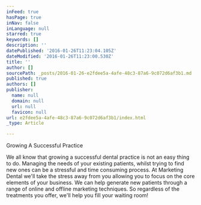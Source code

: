```yaml
---
inFeed: true
hasPage: true
inNav: false
inLanguage: null
starred: true
keywords: []
description: ''
datePublished: '2016-01-26T11:23:04.105Z'
dateModified: '2016-01-26T11:23:00.530Z'
title: ''
author: []
sourcePath: _posts/2016-01-26-e2fdee5a-4afe-48c3-87a6-9c072d6af3b1.md
published: true
authors: []
publisher:
  name: null
  domain: null
  url: null
  favicon: null
url: e2fdee5a-4afe-48c3-87a6-9c072d6af3b1/index.html
_type: Article

---
```

Growing A Successful Practice

We all know that growing a successful dental practice is not an easy thing to do. Managing the needs of your existing patients, whilst trying to find new ones can be a stressful and time consuming process. At Marketing Dental we'll take the stress away from you allowing you to focus on the core elements of your business. We can help generate new patients through a range of online and offline marketing techniques. So regardless of the treatments you offer, we'll help you fill your waiting room!